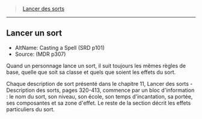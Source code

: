 ﻿---
!GenericItem
Name: Lancer un sort
AltName: Casting a Spell (SRD p101)
Source: (MDR p307)
Id: spellcasting_hd.md#lancer-un-sort
ParentLink: spellcasting_hd.md#lancer-des-sorts
ParentName: Lancer des sorts
NameLevel: 2
Attributes:
  Name: Lancer un sort
  Markdown: >+
    ## <!--Name-->Lancer un sort<!--/Name-->


    - AltName: <!--AltName-->Casting a Spell (SRD p101)<!--/AltName-->

    - Source: <!--Source-->(MDR p307)<!--/Source-->


    Quand un personnage lance un sort, il suit toujours les mêmes règles de base, quelle que soit sa classe et quels que soient les effets du sort.


    Chaque description de sort présenté dans le chapitre 11, Lancer des sorts - Description des sorts, pages 320-413, commence par un bloc d'information : le nom du sort, son niveau, son école, son temps d'incantation, sa portée, ses composantes et sa zone d'effet. Le reste de la section décrit les effets particuliers du sort.

  AltName: Casting a Spell (SRD p101)
  Source: (MDR p307)
AttributesDictionary: >+
  Name: Lancer un sort

  Markdown: >+

    ## <!--Name-->Lancer un sort<!--/Name-->





    - AltName: <!--AltName-->Casting a Spell (SRD p101)<!--/AltName-->



    - Source: <!--Source-->(MDR p307)<!--/Source-->





    Quand un personnage lance un sort, il suit toujours les mêmes règles de base, quelle que soit sa classe et quels que soient les effets du sort.





    Chaque description de sort présenté dans le chapitre 11, Lancer des sorts - Description des sorts, pages 320-413, commence par un bloc d'information : le nom du sort, son niveau, son école, son temps d'incantation, sa portée, ses composantes et sa zone d'effet. Le reste de la section décrit les effets particuliers du sort.



  AltName: Casting a Spell (SRD p101)

  Source: (MDR p307)

---
> [Lancer des sorts](hd_spellcasting.md)

---

## Lancer un sort

- AltName: Casting a Spell (SRD p101)
- Source: (MDR p307)

Quand un personnage lance un sort, il suit toujours les mêmes règles de base, quelle que soit sa classe et quels que soient les effets du sort.

Chaque description de sort présenté dans le chapitre 11, Lancer des sorts - Description des sorts, pages 320-413, commence par un bloc d'information : le nom du sort, son niveau, son école, son temps d'incantation, sa portée, ses composantes et sa zone d'effet. Le reste de la section décrit les effets particuliers du sort.

